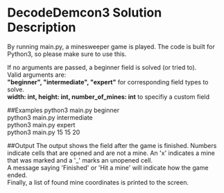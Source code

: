 # DecodeDemcon3 Solution Description

By running main.py, a minesweeper game is played.
The code is built for Python3, so please make sure to use this.

If no arguments are passed, a beginner field is solved (or tried to).<br/>
Valid arguments are:<br/>
<b>"beginner", "intermediate", "expert"</b> for corresponding field types to solve.<br />
<b>width: int, height: int, number_of_mines: int</b> to specifiy a custom field

##Examples
python3 main.py beginner<br/>
python3 main.py intermediate<br/>
python3 main.py expert<br/>
python3 main.py 15 15 20<br/>

##Output
The output shows the field after the game is finished. Numbers indicate cells that are opened and are not a mine. An 'x' indicates a mine that was marked and a '_' marks an unopened cell.<br/>
A message saying 'Finished' or 'Hit a mine' will indicate how the game ended.<br/>
Finally, a list of found mine coordinates is printed to the screen.<br/>